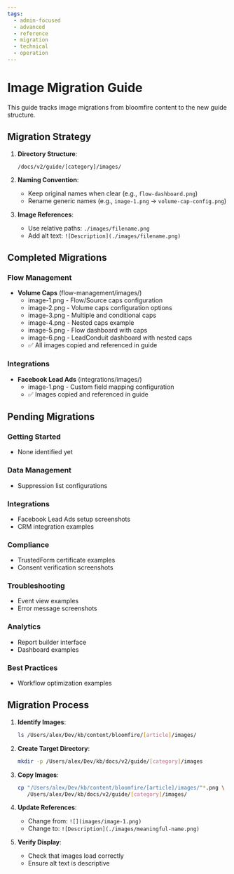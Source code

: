 ```yaml
---
tags:
  - admin-focused
  - advanced
  - reference
  - migration
  - technical
  - operation
---
```


# Image Migration Guide

This guide tracks image migrations from bloomfire content to the new guide structure.

## Migration Strategy

1. **Directory Structure**:
   ```
   /docs/v2/guide/[category]/images/
   ```

2. **Naming Convention**:
   - Keep original names when clear (e.g., `flow-dashboard.png`)
   - Rename generic names (e.g., `image-1.png` → `volume-cap-config.png`)

3. **Image References**:
   - Use relative paths: `./images/filename.png`
   - Add alt text: `![Description](./images/filename.png)`

## Completed Migrations

### Flow Management
- **Volume Caps** (flow-management/images/)
  - image-1.png - Flow/Source caps configuration
  - image-2.png - Volume caps configuration options
  - image-3.png - Multiple and conditional caps
  - image-4.png - Nested caps example
  - image-5.png - Flow dashboard with caps
  - image-6.png - LeadConduit dashboard with nested caps
  - ✅ All images copied and referenced in guide

### Integrations
- **Facebook Lead Ads** (integrations/images/)
  - image-1.png - Custom field mapping configuration
  - ✅ Images copied and referenced in guide

## Pending Migrations

### Getting Started
- None identified yet

### Data Management
- Suppression list configurations

### Integrations
- Facebook Lead Ads setup screenshots
- CRM integration examples

### Compliance
- TrustedForm certificate examples
- Consent verification screenshots

### Troubleshooting
- Event view examples
- Error message screenshots

### Analytics
- Report builder interface
- Dashboard examples

### Best Practices
- Workflow optimization examples

## Migration Process

1. **Identify Images**:
   ```bash
   ls /Users/alex/Dev/kb/content/bloomfire/[article]/images/
   ```

2. **Create Target Directory**:
   ```bash
   mkdir -p /Users/alex/Dev/kb/docs/v2/guide/[category]/images
   ```

3. **Copy Images**:
   ```bash
   cp "/Users/alex/Dev/kb/content/bloomfire/[article]/images/"*.png \
      /Users/alex/Dev/kb/docs/v2/guide/[category]/images/
   ```

4. **Update References**:
   - Change from: `![](images/image-1.png)`
   - Change to: `![Description](./images/meaningful-name.png)`

5. **Verify Display**:
   - Check that images load correctly
   - Ensure alt text is descriptive